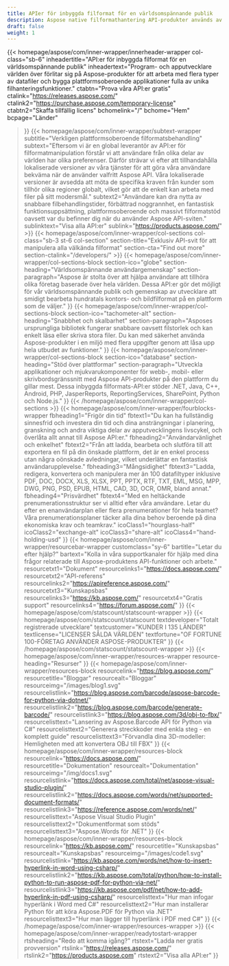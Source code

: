 ```yaml
---
title: APIer för inbyggda filformat för en världsomspännande publik
description: Aspose native filformathantering API-produkter används av utvecklare globalt för att manipulera dokument och bilder på alla populära plattformar.
draft: false
weight: 1
---
```

{{< homepage/aspose/com/inner-wrapper/innerheader-wrapper col-class="sb-6"
  inheadertitle="API:er för inbyggda filformat för en världsomspännande publik"
  inheadertext="Program- och apputvecklare världen över förlitar sig på Aspose-produkter för att arbeta med flera typer av datafiler och bygga plattformsoberoende applikationer fulla av unika filhanteringsfunktioner."
  ctabtn="Prova våra API:er gratis"
  ctalink="https://releases.aspose.com/"
  ctalink2="https://purchase.aspose.com/temporary-license"
  ctabtn2="Skaffa tillfällig licens"
  bchomelink="/"
  bchome="Hem"
  bcpage="Länder"
  >}}
   {{< homepage/aspose/com/inner-wrapper/subtext-wrapper
   subtitle="Verkligen plattformsoberoende filformatsbehandling"
   subtext="Eftersom vi är en global leverantör av API:er för filformatmanipulation förstår vi att användare från olika delar av världen har olika preferenser. Därför strävar vi efter att tillhandahålla lokaliserade versioner av våra tjänster för att göra våra användare bekväma när de använder valfritt Aspose API. Våra lokaliserade versioner är avsedda att möta de specifika kraven från kunder som tillhör olika regioner globalt, vilket gör att de enkelt kan arbeta med filer på sitt modersmål."
   subtext2="Användare kan dra nytta av snabbare filbehandlingstider, förbättrad noggrannhet, en fantastisk funktionsuppsättning, plattformsoberoende och massivt filformatstöd oavsett var du befinner dig när du använder Aspose API-sviten."
   sublinktext="Visa alla API:er"
   sublink="https://products.aspose.com/" >}} 
{{< homepage/aspose/com/inner-wrapper/col-sections col-class="sb-3 st-6 col-section"
section-title="Exklusiv API-svit för att manipulera alla välkända filformat"
section-cta="Find out more"
section-ctalink="/developers/" >}}
{{< homepage/aspose/com/inner-wrapper/col-sections-block section-ico="globe"
section-heading="Världsomspännande användargemenskap"
section-paragraph="Aspose är stolta över att hjälpa användare att tillhöra olika företag baserade över hela världen. Dessa API:er gör det möjligt för vår världsomspännande publik och gemenskap av utvecklare att smidigt bearbeta hundratals kontors- och bildfilformat på en plattform som de väljer."
>}}
{{< homepage/aspose/com/inner-wrapper/col-sections-block section-ico="tachometer-alt"
section-heading="Snabbhet och skalbarhet"
section-paragraph="Asposes ursprungliga bibliotek fungerar snabbare oavsett filstorlek och kan enkelt läsa eller skriva stora filer. Du kan med säkerhet använda Aspose-produkter i en miljö med flera uppgifter genom att låsa upp hela utbudet av funktioner."
>}}
{{< homepage/aspose/com/inner-wrapper/col-sections-block section-ico="database"
section-heading="Stöd över plattformar"
section-paragraph="Utveckla applikationer och mjukvarukomponenter för webb-, mobil- eller skrivbordsgränssnitt med Aspose API-produkter på den plattform du gillar mest. Dessa inbyggda filformats-API:er stöder .NET, Java, C++, Android, PHP, JasperReports, ReportingServices, SharePoint, Python och Node.js."
>}}
{{< /homepage/aspose/com/inner-wrapper/col-sections >}}
{{< homepage/aspose/com/inner-wrapper/fourblocks-wrapper
fbheading1="Frigör din tid"
fbtext1="Du kan ha fullständig sinnesfrid och investera din tid och dina ansträngningar i planering, granskning och andra viktiga delar av apputvecklingens livscykel, och överlåta allt annat till Aspose API:er."
fbheading2="Användarvänlighet och enkelhet"
fbtext2="Från att ladda, bearbeta och slutföra till att exportera en fil på din önskade plattform, det är en enkel process utan några oönskade avledningar, vilket underlättar en fantastisk användarupplevelse."
fbheading3="Mångsidighet"
fbtext3="Ladda, redigera, konvertera och manipulera mer än 100 datafiltyper inklusive PDF, DOC, DOCX, XLS, XLSX, PPT, PPTX, RTF, TXT, EML, MSG, MPP, DWG, PNG, PSD, EPUB, HTML, CAD, 3D, OCR, OMR, bland annat."
fbheading4="Prisvärdhet"
fbtext4="Med en heltäckande prenumerationsstruktur ser vi alltid efter våra användare. Letar du efter en enanvändarplan eller flera prenumerationer för hela teamet? Våra prenumerationsplaner täcker alla dina behov beroende på dina ekonomiska krav och teamkrav."
icoClass1="hourglass-half" icoClass2="exchange-alt" icoClass3="share-alt" icoClass4="hand-holding-usd"
>}} 
{{< homepage/aspose/com/inner-wrapper/resourcebar-wrapper customclass="sy-6"
bartitle="Letar du efter hjälp?"
bartext="Kolla in våra supportkanaler för hjälp med dina frågor relaterade till Aspose-produktens API-funktioner och arbete."
resourcetxt1="Dokument"
resourcelinks1="https://docs.aspose.com/"
resourcetxt2="API-referens"
resourcelinks2="https://apireference.aspose.com/"
resourcetxt3="Kunskapsbas"
resourcelinks3="https://kb.aspose.com/"
resourcetxt4="Gratis support"
resourcelinks4="https://forum.aspose.com/"
>}}
{{< homepage/aspose/com/statscount/statscount-wrapper >}}
{{< homepage/aspose/com/statscount/statscount
textdeveloper="Totalt registrerade utvecklare"
textcustomer="KUNDER I 135 LÄNDER"
textlicense="LICENSER SÅLDA VÄRLDEN"
textfortune="OF FORTUNE 100-FÖRETAG ANVÄNDER ASPOSE-PRODUKTER"
>}}
{{< /homepage/aspose/com/statscount/statscount-wrapper >}}
{{< homepage/aspose/com/inner-wrapper/resources-wrapper
resource-heading="Resurser"
>}}
{{< homepage/aspose/com/inner-wrapper/resources-block resourcelink="https://blog.aspose.com/"
resourcetitle="Bloggar"
resourcealt="Bloggar"
resourceimg="/images/blog1.svg" resourcelistlink="https://blog.aspose.com/barcode/aspose-barcode-for-python-via-dotnet/" resourcelistlink2="https://blog.aspose.com/barcode/generate-barcode/" resourcelistlink3="https://blog.aspose.com/3d/obj-to-fbx/"
resourcelisttext="Lansering av Aspose.Barcode API för Python via C#"
resourcelisttext2="Generera streckkoder med enkla steg - en komplett guide"
resourcelisttext3="Förvandla dina 3D-modeller: Hemligheten med att konvertera OBJ till FBX"
>}}
{{< homepage/aspose/com/inner-wrapper/resources-block resourcelink="https://docs.aspose.com/"
resourcetitle="Dokumentation"
resourcealt="Dokumentation"
resourceimg="/img/docs1.svg" resourcelistlink="https://docs.aspose.com/total/net/aspose-visual-studio-plugin/" resourcelistlink2="https://docs.aspose.com/words/net/supported-document-formats/" resourcelistlink3="https://reference.aspose.com/words/net/"
resourcelisttext="Aspose Visual Studio Plugin"
resourcelisttext2="Dokumentformat som stöds"
resourcelisttext3="Aspose.Words för .NET"
>}}
{{< homepage/aspose/com/inner-wrapper/resources-block resourcelink="https://kb.aspose.com/"
resourcetitle="Kunskapsbas"
resourcealt="Kunskapsbas"
resourceimg="/images/code1.svg" resourcelistlink="https://kb.aspose.com/words/net/how-to-insert-hyperlink-in-word-using-csharp/" resourcelistlink2="https://kb.aspose.com/total/python/how-to-install-python-to-run-aspose-pdf-for-python-via-net/" resourcelistlink3="https://kb.aspose.com/pdf/net/how-to-add-hyperlink-in-pdf-using-csharp/"
resourcelisttext="Hur man infogar hyperlänk i Word med C#"
resourcelisttext2="Hur man installerar Python för att köra Aspose.PDF för Python via .NET"
resourcelisttext3="Hur man lägger till hyperlänk i PDF med C#"
>}}
{{< /homepage/aspose/com/inner-wrapper/resources-wrapper >}}
{{< homepage/aspose/com/inner-wrapper/readytostart-wrapper
rtsheading="Redo att komma igång?"
rtstext="Ladda ner gratis provversion"
rtslink="https://releases.aspose.com/"
rtslink2="https://products.aspose.com"
rtstext2="Visa alla API:er"
>}}

